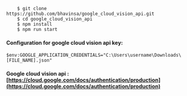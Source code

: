 		$ git clone https://github.com/bhavinsa/google_cloud_vision_api.git
    	$ cd google_cloud_vision_api
    	$ npm install
    	$ npm run start

#### Configuration for google cloud vision api key:
	
	$env:GOOGLE_APPLICATION_CREDENTIALS="C:\Users\username\Downloads\[FILE_NAME].json"

#### Google cloud vision api : [https://cloud.google.com/docs/authentication/production](https://cloud.google.com/docs/authentication/production)